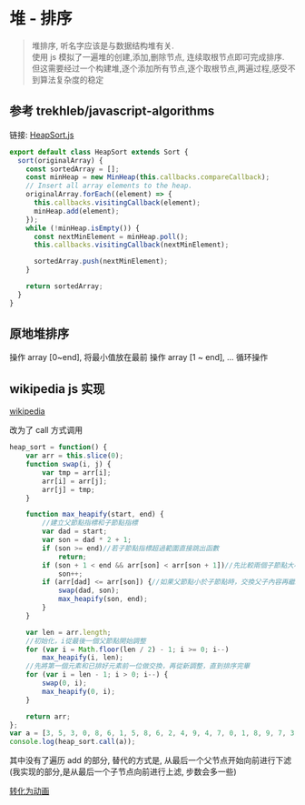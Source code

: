 # 堆 - 排序

> 堆排序, 听名字应该是与数据结构堆有关.  
> 使用 js 模拟了一遍堆的创建,添加,删除节点, 连续取根节点即可完成排序.  
> 但这需要经过一个构建堆,逐个添加所有节点,逐个取根节点,两遍过程,感受不到算法复杂度的稳定

## 参考 trekhleb/javascript-algorithms

链接: [HeapSort.js](https://github.com/trekhleb/javascript-algorithms/blob/master/src/algorithms/sorting/heap-sort/HeapSort.js)

```js {4,8,14}
export default class HeapSort extends Sort {
  sort(originalArray) {
    const sortedArray = [];
    const minHeap = new MinHeap(this.callbacks.compareCallback);
    // Insert all array elements to the heap.
    originalArray.forEach((element) => {
      this.callbacks.visitingCallback(element);
      minHeap.add(element);
    });
    while (!minHeap.isEmpty()) {
      const nextMinElement = minHeap.poll();
      this.callbacks.visitingCallback(nextMinElement);

      sortedArray.push(nextMinElement);
    }

    return sortedArray;
  }
}
```

## 原地堆排序

操作 array [0~end], 将最小值放在最前
操作 array [1 ~ end], ... 循环操作

## wikipedia js 实现

[wikipedia](https://zh.wikipedia.org/wiki/%E5%A0%86%E6%8E%92%E5%BA%8F#JavaScript)

改为了 call 方式调用

```javascript
heap_sort = function() {
	var arr = this.slice(0);
	function swap(i, j) {
		var tmp = arr[i];
		arr[i] = arr[j];
		arr[j] = tmp;
	}

	function max_heapify(start, end) {
		//建立父節點指標和子節點指標
		var dad = start;
		var son = dad * 2 + 1;
		if (son >= end)//若子節點指標超過範圍直接跳出函數
			return;
		if (son + 1 < end && arr[son] < arr[son + 1])//先比較兩個子節點大小，選擇最大的
			son++;
		if (arr[dad] <= arr[son]) {//如果父節點小於子節點時，交換父子內容再繼續子節點和孫節點比較
			swap(dad, son);
			max_heapify(son, end);
		}
	}

	var len = arr.length;
	//初始化，i從最後一個父節點開始調整
	for (var i = Math.floor(len / 2) - 1; i >= 0; i--)
		max_heapify(i, len);
	//先將第一個元素和已排好元素前一位做交換，再從新調整，直到排序完畢
	for (var i = len - 1; i > 0; i--) {
		swap(0, i);
		max_heapify(0, i);
	}

	return arr;
};
var a = [3, 5, 3, 0, 8, 6, 1, 5, 8, 6, 2, 4, 9, 4, 7, 0, 1, 8, 9, 7, 3, 1, 2, 5, 9, 7, 4, 0, 2, 6];
console.log(heap_sort.call(a));
```

其中没有了遍历 add 的部分, 替代的方式是, 从最后一个父节点开始向前进行下滤(我实现的部分,是从最后一个子节点向前进行上滤, 步数会多一些)

[转化为动画](./sort-animated.md)
